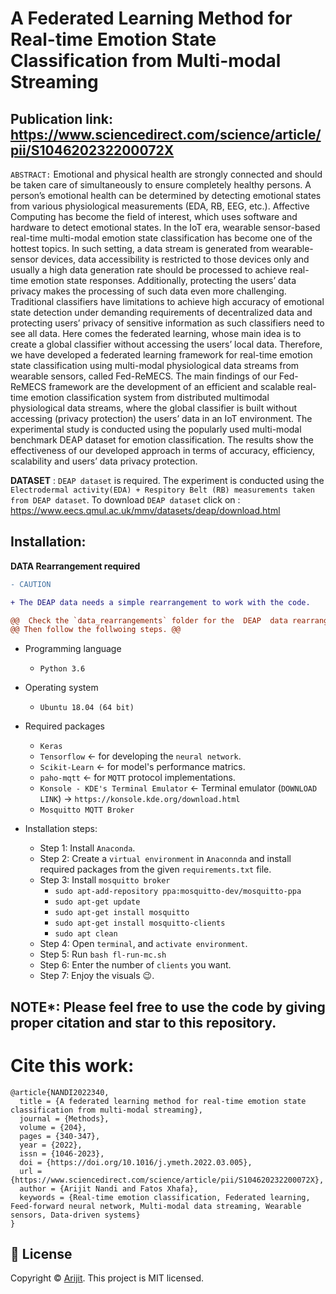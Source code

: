 # A Federated Learning Method for Real-time Emotion State Classification from Multi-modal Streaming

## Publication link: https://www.sciencedirect.com/science/article/pii/S104620232200072X

`ABSTRACT:` Emotional and physical health are strongly connected and should be taken care of simultaneously to ensure completely healthy persons. A person’s emotional health can be determined by detecting emotional states from various physiological measurements (EDA, RB, EEG, etc.). Affective Computing has become the field of interest, which uses software and hardware to detect emotional states. In the IoT era, wearable sensor-based real-time multi-modal emotion state classification has become one of the hottest topics. In such setting, a data stream is generated from wearable-sensor devices, data accessibility is restricted to those devices only and usually a high data generation rate should be processed to achieve real-time emotion state responses. Additionally, protecting the users’ data privacy makes the processing of such data even more challenging. Traditional classifiers have limitations to achieve high accuracy of emotional state detection under demanding requirements of decentralized data and protecting users’ privacy of sensitive information as such classifiers need to see all data. Here comes the federated learning, whose main idea is to create a global classifier without accessing the users’ local data. Therefore, we have developed a federated learning framework for real-time emotion state classification using multi-modal physiological data streams from wearable sensors, called Fed-ReMECS. The main findings of our Fed-ReMECS framework are the development of an efficient and scalable real-time emotion classification system from distributed multimodal physiological data streams, where the global classifier is built without accessing (privacy protection) the users’ data in an IoT environment. The experimental study is conducted using the popularly used multi-modal benchmark DEAP dataset for emotion classification. The results show the effectiveness of our developed approach in terms of accuracy, efficiency, scalability and users’ data privacy protection.

**DATASET** : `DEAP dataset` is required. The experiment is conducted using the `Electrodermal activity(EDA) + Respitory Belt (RB) measurements taken from DEAP dataset`. To download `DEAP dataset` click on : https://www.eecs.qmul.ac.uk/mmv/datasets/deap/download.html



## Installation: 


**DATA Rearrangement required**
```diff
- CAUTION

+ The DEAP data needs a simple rearrangement to work with the code. 

@@  Check the `data_rearrangements` folder for the  DEAP  data rearrangement from the .dat or .mat file from the DEAP dataset. @@
@@ Then follow the follwoing steps. @@

```

- Programming language
  - `Python 3.6`

- Operating system
  - `Ubuntu 18.04 (64 bit)` 

- Required packages
  - `Keras` 
  - `Tensorflow` &#8592; for developing the `neural network`.
  - `Scikit-Learn` &#8592; for model's performance matrics. 
  - `paho-mqtt` &#8592; for `MQTT` protocol implementations. 
  - `Konsole - KDE's Terminal Emulator` &#8592; Terminal emulator (`DOWNLOAD LINK`) &#8594; `https://konsole.kde.org/download.html` 
  -  `Mosquitto MQTT Broker`
  
- Installation steps:
  - Step 1: Install `Anaconda`. 
  - Step 2: Create a `virtual environment` in `Anaconnda` and install required packages from the given `requirements.txt` file.
  - Step 3: Install `mosquitto broker`
      - `sudo apt-add-repository ppa:mosquitto-dev/mosquitto-ppa`
      - `sudo apt-get update`
      - `sudo apt-get install mosquitto`
      - `sudo apt-get install mosquitto-clients`
      - `sudo apt clean`
  - Step 4: Open `terminal`, and `activate environment`.
  - Step 5: Run `bash fl-run-mc.sh`
  - Step 6: Enter the number of `clients` you want. 
  - Step 7: Enjoy the visuals :wink:.


## NOTE*: Please feel free to use the code by giving proper citation and star to this repository.

# Cite this work: 
    @article{NANDI2022340,
      title = {A federated learning method for real-time emotion state classification from multi-modal streaming},
      journal = {Methods},
      volume = {204},
      pages = {340-347},
      year = {2022},
      issn = {1046-2023},
      doi = {https://doi.org/10.1016/j.ymeth.2022.03.005},
      url = {https://www.sciencedirect.com/science/article/pii/S104620232200072X},
      author = {Arijit Nandi and Fatos Xhafa},
      keywords = {Real-time emotion classification, Federated learning, Feed-forward neural network, Multi-modal data streaming, Wearable sensors, Data-driven systems}
    }


## 📝 License

Copyright © [Arijit](https://github.com/officialarijit).
This project is MIT licensed.

